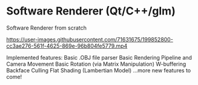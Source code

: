 # Software Renderer (Qt/C++/glm)

Software Renderer from scratch

https://user-images.githubusercontent.com/71631675/199852800-cc3ae276-561f-4625-869e-96b804fe5779.mp4

Implemented features:
  Basic .OBJ file parser
  Basic Rendering Pipeline and Camera Movement
  Basic Rotation (via Matrix Manipulation)
  W-buffering
  Backface Culling
  Flat Shading (Lambertian Model)
  ...more new features to come!
